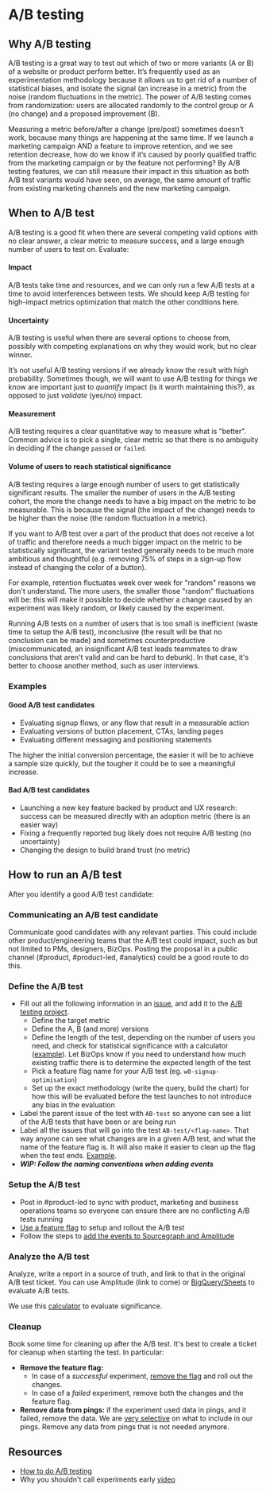# A/B testing

## Why A/B testing

A/B testing is a great way to test out which of two or more variants (A or B) of a website or product perform better. It’s frequently used as an experimentation methodology because it allows us to get rid of a number of statistical biases, and isolate the signal (an increase in a metric) from the noise (random fluctuations in the metric). The power of A/B testing comes from randomization: users are allocated randomly to the control group or A (no change) and a proposed improvement (B).

Measuring a metric before/after a change (pre/post) sometimes doesn’t work, because many things are happening at the same time. If we launch a marketing campaign AND a feature to improve retention, and we see retention decrease, how do we know if it’s caused by poorly qualified traffic from the marketing campaign or by the feature not performing? By A/B testing features, we can still measure their impact in this situation as both A/B test variants would have seen, on average, the same amount of traffic from existing marketing channels and the new marketing campaign.

## When to A/B test

A/B testing is a good fit when there are several competing valid options with no clear answer, a clear metric to measure success, and a large enough number of users to test on. Evaluate:

#### Impact

A/B tests take time and resources, and we can only run a few A/B tests at a time to avoid interferences between tests. We should keep A/B testing for high-impact metrics optimization that match the other conditions here.

#### Uncertainty

A/B testing is useful when there are several options to choose from, possibly with competing explanations on why they would work, but no clear winner.

It’s not useful A/B testing versions if we already know the result with high probability. Sometimes though, we will want to use A/B testing for things we know are important just to _quantify_ impact (is it worth maintaining this?), as opposed to just _validate_ (yes/no) impact.

#### Measurement

A/B testing requires a clear quantitative way to measure what is "better". Common advice is to pick a single, clear metric so that there is no ambiguity in deciding if the change `passed` or `failed`.

#### Volume of users to reach statistical significance

A/B testing requires a large enough number of users to get statistically significant results. The smaller the number of users in the A/B testing cohort, the more the change needs to have a big impact on the metric to be measurable. This is because the signal (the impact of the change) needs to be higher than the noise (the random fluctuation in a metric).

If you want to A/B test over a part of the product that does not receive a lot of traffic and therefore needs a much bigger impact on the metric to be statistically significant, the variant tested generally needs to be much more ambitious and thoughtful (e.g. removing 75% of steps in a sign-up flow instead of changing the color of a button).

For example, retention fluctuates week over week for "random" reasons we don't understand. The more users, the smaller those "random" fluctuations will be: this will make it possible to decide whether a change caused by an experiment was likely random, or likely caused by the experiment.

Running A/B tests on a number of users that is too small is inefficient (waste time to setup the A/B test), inconclusive (the result will be that no conclusion can be made) and sometimes counterproductive (miscommunicated, an insignificant A/B test leads teammates to draw conclusions that aren't valid and can be hard to debunk). In that case, it's better to choose another method, such as user interviews.

### Examples

#### Good A/B test candidates

- Evaluating signup flows, or any flow that result in a measurable action
- Evaluating versions of button placement, CTAs, landing pages
- Evaluating different messaging and positioning statements

The higher the initial conversion percentage, the easier it will be to achieve a sample size quickly, but the tougher it could be to see a meaningful increase.

#### Bad A/B test candidates

- Launching a new key feature backed by product and UX research: success can be measured directly with an adoption metric (there is an easier way)
- Fixing a frequently reported bug likely does not require A/B testing (no uncertainty)
- Changing the design to build brand trust (no metric)

## How to run an A/B test

After you identify a good A/B test candidate:

### Communicating an A/B test candidate

Communicate good candidates with any relevant parties. This could include other product/engineering teams that the A/B test could impact, such as but not limited to PMs, designers, BizOps. Posting the proposal in a public channel (#product, #product-led, #analytics) could be a good route to do this.

### Define the A/B test

- Fill out all the following information in an [issue](https://github.com/sourcegraph/sourcegraph/issues/new?assignees=&labels=AB-test&template=ab-test.md&title=A%2FB+test%3A+%3Cname%3E), and add it to the [A/B testing project](https://github.com/orgs/sourcegraph/projects/192).
  - Define the target metric
  - Define the A, B (and more) versions
  - Define the length of the test, depending on the number of users you need, and check for statistical significance with a calculator ([example](https://www.optimizely.com/sample-size-calculator/)). Let BizOps know if you need to understand how much existing traffic there is to determine the expected length of the test
  - Pick a feature flag name for your A/B test (eg. `w0-signup-optimisation`)
  - Set up the exact methodology (write the query, build the chart) for how this will be evaluated before the test launches to not introduce any bias in the evaluation
- Label the parent issue of the test with `AB-test` so anyone can see a list of the A/B tests that have been or are being run
- Label all the issues that will go into the test `AB-test/<flag-name>`. That way anyone can see what changes are in a given A/B test, and what the name of the feature flag is. It will also make it easier to clean up the flag when the test ends. [Example](https://github.com/orgs/sourcegraph/projects/181?card_filter_query=label%3Aab-test%2Fw0-signup-optimisation).
- **_WIP: Follow the naming conventions when adding events_**

### Setup the A/B test

- Post in #product-led to sync with product, marketing and business operations teams so everyone can ensure there are no conflicting A/B tests running
- [Use a feature flag](https://docs.sourcegraph.com/dev/how-to/use_feature_flags) to setup and rollout the A/B test
- Follow the steps to [add the events to Sourcegraph and Amplitude](../tools/amplitude.md#adding-events-to-amplitude)

### Analyze the A/B test

Analyze, write a report in a source of truth, and link to that in the original A/B test ticket. You can use Amplitude (link to come) or [BigQuery/Sheets](https://docs.google.com/spreadsheets/d/1m31oBnqJKu9JVuHA27pZVA1sdv_tc2Vc36pvXwv6mhI/edit#gid=802294460) to evaluate A/B tests.

We use this [calculator](https://neilpatel.com/ab-testing-calculator/) to evaluate significance.

### Cleanup

Book some time for cleaning up after the A/B test. It's best to create a ticket for cleanup when starting the test. In particular:

- **Remove the feature flag:**
  - In case of a _successful_ experiment, [remove the flag](https://docs.sourcegraph.com/dev/how-to/use_feature_flags#disable-or-delete-the-feature-flag) and roll out the changes.
  - In case of a _failed_ experiment, remove both the changes and the feature flag.
- **Remove data from pings:** if the experiment used data in pings, and it failed, remove the data. We are [very selective](https://docs.sourcegraph.com/dev/background-information/adding_ping_data#ping-philosophy) on what to include in our pings. Remove any data from pings that is not needed anymore.

## Resources

- [How to do A/B testing](https://docs.google.com/document/d/1UheKgsOGSDQRFPjsoYpKismnKeqU_ANX7PRHs8uIQCE/edit#)
- Why you shouldn't call experiments early [video](https://www.youtube.com/watch?v=AJX4W3MwKzU)
